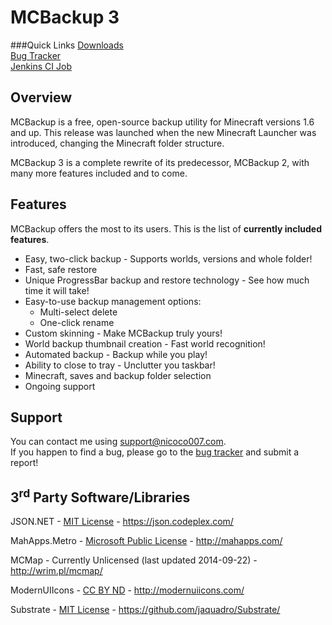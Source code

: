 MCBackup 3
==========

###Quick Links
[Downloads][1]<br>
[Bug Tracker][2]<br>
[Jenkins CI Job][3]<br>

Overview
--------
MCBackup is a free, open-source backup utility for Minecraft versions 1.6 and up. This release was launched when the new Minecraft Launcher was introduced, changing the Minecraft folder structure.

MCBackup 3 is a complete rewrite of its predecessor, MCBackup 2, with many more features included and to come.

Features
--------
MCBackup offers the most to its users. This is the list of **currently included features**.
* Easy, two-click backup - Supports worlds, versions and whole folder!
* Fast, safe restore
* Unique ProgressBar backup and restore technology - See how much time it will take!
* Easy-to-use backup management options:
    * Multi-select delete
    * One-click rename
* Custom skinning - Make MCBackup truly yours!
* World backup thumbnail creation - Fast world recognition!
* Automated backup - Backup while you play!
* Ability to close to tray - Unclutter you taskbar!
* Minecraft, saves and backup folder selection
* Ongoing support

Support
-------
You can contact me using [support@nicoco007.com][4].<br>
If you happen to find a bug, please go to the [bug tracker][2] and submit a report!

[1]:http://www.nicoco007.com/minecraft/applications/mcbackup-3/downloads/     "Downloads"
[2]:https://github.com/nicoco007/MCBackup-3/issues                            "Bug Tracker"
[3]:http://ci.nicoco007.com:8080/job/MCBackup%203                             "MCBackup 3 Jenkins Job"
[4]:mailto:support@nicoco007.com                                              "Support Email"

3<sup>rd</sup> Party Software/Libraries
------------
JSON.NET - [MIT License](https://json.codeplex.com/license) - https://json.codeplex.com/

MahApps.Metro - [Microsoft Public License](https://github.com/MahApps/MahApps.Metro/blob/master/LICENSE) - http://mahapps.com/

MCMap - Currently Unlicensed (last updated 2014-09-22) - http://wrim.pl/mcmap/

ModernUIIcons - [CC BY ND](https://github.com/coolwanglu/OK/blob/master/license-modernuiicons.txt) - http://modernuiicons.com/

Substrate - [MIT License](https://github.com/jaquadro/Substrate/blob/master/LICENSE.txt) - https://github.com/jaquadro/Substrate/
